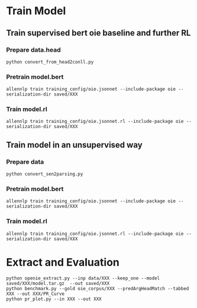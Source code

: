 # Train Model 
## Train supervised bert oie baseline and further RL
### Prepare data.head
```
python convert_from_head2conll.py
```
### Pretrain model.bert
```
allennlp train training_config/oie.jsonnet --include-package oie --serialization-dir saved/XXX
```
### Train model.rl
```
allennlp train training_config/oie.jsonnet.rl --include-package oie --serialization-dir saved/XXX
```

## Train model in an unsupervised way
### Prepare data
```
python convert_sen2parsing.py
```
### Pretrain model.bert
```
allennlp train training_config/oie.jsonnet --include-package oie --serialization-dir saved/XXX
```
### Train model.rl
```
allennlp train training_config/oie.jsonnet.rl --include-package oie --serialization-dir saved/XXX
```

# Extract and Evaluation 
```
python openie_extract.py --inp data/XXX --keep_one --model saved/XXX/model.tar.gz  --out saved/XXX
python benchmark.py --gold oie_corpus/XXX --predArgHeadMatch --tabbed XXX --out XXX/PR_Curve 
python pr_plot.py --in XXX --out XXX
```